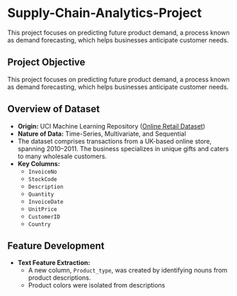 # Supply-Chain-Analytics-Project
This project focuses on predicting future product demand, a process known as demand forecasting, which helps businesses anticipate customer needs.


## Project Objective

This project focuses on predicting future product demand, a process known as demand forecasting, which helps businesses anticipate customer needs.

## Overview of Dataset

- **Origin:** UCI Machine Learning Repository ([Online Retail Dataset](https://archive.ics.uci.edu/ml/datasets/online+retail))
- **Nature of Data:** Time-Series, Multivariate, and Sequential
- The dataset comprises transactions from a UK-based online store, spanning 2010–2011. The business specializes in unique gifts and caters to many wholesale customers.
- **Key Columns:**
  - `InvoiceNo`
  - `StockCode`
  - `Description`
  - `Quantity`
  - `InvoiceDate`
  - `UnitPrice`
  - `CustomerID`
  - `Country`

## Feature Development

- **Text Feature Extraction:**
  - A new column, `Product_type`, was created by identifying nouns from product descriptions.
  - Product colors were isolated from descriptions
